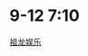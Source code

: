 # 9-12 7:10
[祖龙娱乐](https://campus.zulong.com/campus_apply/zulong/25158/#/candidateHome/applications)